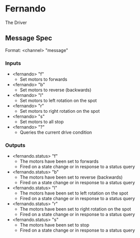 # Fernando

The Driver

## Message Spec

Format: \<channel> "message"

### Inputs

* \<fernando> "f"
  * Set motors to forwards
* \<fernando> "b"
  * Set motors to reverse (backwards)
* \<fernando> "l"
  * Set motors to left rotation on the spot
* \<fernando> "r"
  * Set motors to right rotation on the spot
* \<fernando> "s"
  * Set motors to all stop
* \<fernando> "?"
  * Queries the current drive condition

### Outputs

* \<fernando.status> "f"
  * The motors have been set to forwards
  * Fired on a state change or in response to a status query
* \<fernando.status> "b"
  * The motors have been set to reverse (backwards)
  * Fired on a state change or in response to a status query
* \<fernando.status> "l"
  * The motors have been set to left rotation on the spot
  * Fired on a state change or in response to a status query
* \<fernando.status> "r"
  * The motors have been set to right rotation on the spot
  * Fired on a state change or in response to a status query
* \<fernando.status> "s"
  * The motors have been set to stop
  * Fired on a state change or in response to a status query